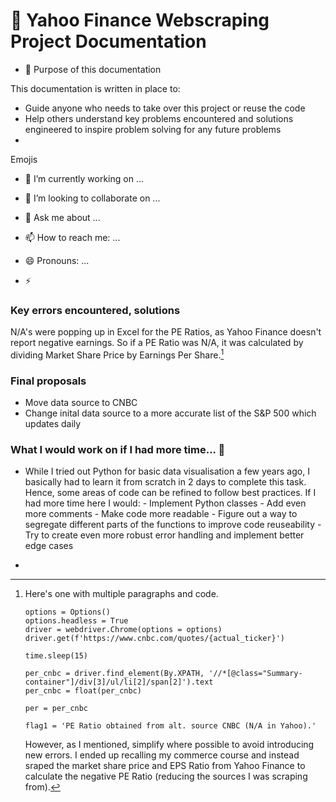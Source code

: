 # 🔭 Yahoo Finance Webscraping Project Documentation

- 🤔 Purpose of this documentation

This documentation is written in place to:

- Guide anyone who needs to take over this project or reuse the code 
- Help others understand key problems encountered and solutions engineered to inspire problem solving for any future problems
- 






Emojis

- 🔭 I’m currently working on ...

- 👯 I’m looking to collaborate on ...

- 💬 Ask me about ...
- 📫 How to reach me: ...
- 😄 Pronouns: ...
- ⚡ 


### Key errors encountered, solutions


N/A's were popping up in Excel for the PE Ratios, as Yahoo Finance doesn't report negative earnings. So if a PE Ratio was N/A, it was calculated by dividing Market Share Price by Earnings Per Share.[^bignote] 



### Final proposals

- Move data source to CNBC 
- Change inital data source to a more accurate list of the S&P 500 which updates daily


### What I would work on if I had more time... 🌱

- While I tried out Python for basic data visualisation a few years ago, I basically had to learn it from scratch in 2 days to complete this task. Hence, some areas of code can be refined to follow best practices. If I had more time here I would:
            - Implement Python classes
            - Add even more comments
            - Make code more readable 
            - Figure out a way to segregate different parts of the functions to improve code reuseability 
            - Try to create even more robust error handling and implement better edge cases 
            
- 


[^bignote]: Here's one with multiple paragraphs and code.

        options = Options()
        options.headless = True
        driver = webdriver.Chrome(options = options)
        driver.get(f'https://www.cnbc.com/quotes/{actual_ticker}')

        time.sleep(15)

        per_cnbc = driver.find_element(By.XPATH, '//*[@class="Summary-container"]/div[3]/ul/li[2]/span[2]').text
        per_cnbc = float(per_cnbc)

        per = per_cnbc

        flag1 = 'PE Ratio obtained from alt. source CNBC (N/A in Yahoo).'

      However, as I mentioned, simplify where possible to avoid introducing new errors. I ended up recalling my commerce course and instead sraped               the market share price and EPS Ratio from Yahoo Finance to calculate the negative PE Ratio (reducing the sources I was scraping from). 

